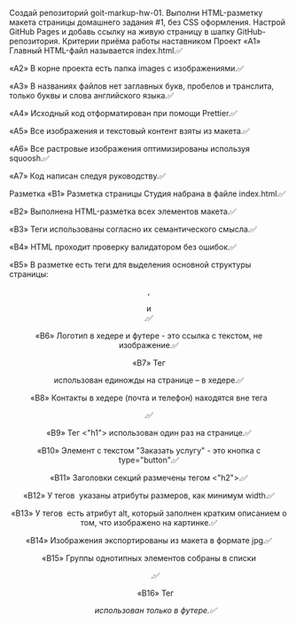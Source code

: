 Создай репозиторий goit-markup-hw-01. Выполни HTML-разметку макета страницы
домашнего задания #1, без CSS оформления. Настрой GitHub Pages и добавь ссылку
на живую страницу в шапку GitHub-репозитория. Критерии приёма работы наставником
Проект «A1» Главный HTML-файл называется index.html.✅

«A2» В корне проекта есть папка images с изображениями.✅

«A3» В названиях файлов нет заглавных букв, пробелов и транслита, только буквы и
слова английского языка.✅

«A4» Исходный код отформатирован при помощи Prettier.✅

«A5» Все изображения и текстовый контент взяты из макета.✅

«A6» Все растровые изображения оптимизированы используя squoosh.✅

«A7» Код написан следуя руководству.✅

Разметка «B1» Разметка страницы Студия набрана в файле index.html.✅

«B2» Выполнена HTML-разметка всех элементов макета.✅

«B3» Теги использованы согласно их семантического смысла.✅

«B4» HTML проходит проверку валидатором без ошибок.✅

«B5» В разметке есть теги для выделения основной структуры страницы: <header>,

<main> и <footer>.✅

«B6» Логотип в хедере и футере - это ссылка с текстом, не изображение.✅

«B7» Тег <nav> использован единожды на странице – в хедере.✅

«B8» Контакты в хедере (почта и телефон) находятся вне тега <nav>.✅

«B9» Тег <"h1"> использован один раз на странице.✅

«B10» Элемент с текстом "Заказать услугу" - это кнопка с type="button".✅

«B11» Заголовки секций размечены тегом <"h2">.✅

«B12» У тегов <img> указаны атрибуты размеров, как минимум width.✅

«B13» У тегов <img> есть атрибут alt, который заполнен кратким описанием о том,
что изображено на картинке.✅

«B14» Изображения экспортированы из макета в формате jpg.✅

«B15» Группы однотипных элементов собраны в списки <ul>.✅

«B16» Тег <address> использован только в футере.✅

